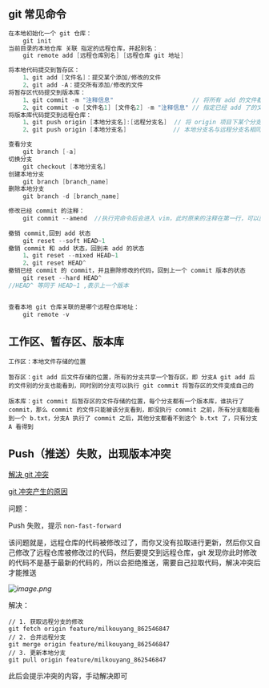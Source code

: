 ## git 常见命令

```go
在本地初始化一个 git 仓库：
	git init
当前目录的本地仓库 关联 指定的远程仓库，并起别名：
	git remote add [远程仓库别名] [远程仓库 git 地址]

将本地代码提交到暂存区：
	1、git add [文件名]：提交某个添加/修改的文件
	2、git add -A：提交所有添加/修改的文件
将暂存区代码提交到版本库：
	1、git commit -m "注释信息"					    // 将所有 add 的文件都 commit，附带 commit 信息
	2、git commit -o [文件名1] [文件名2] -m "注释信息" // 指定已经 add 了的文件进行 commit
将版本库代码提交到远程仓库：
	1、git push origin [本地分支名]:[远程分支名]  // 将 origin 项目下某个分支下 commit 了的文件 push到指定的的远程分支
	2、git push origin [本地分支名] 			  // 本地分支名与远程分支名相同，可以省略一个

查看分支 
	git branch [-a]
切换分支 
	git checkout [本地分支名]
创建本地分支 
	git branch [branch_name]
删除本地分支 
	git branch -d [branch_name]

修改已经 commit 的注释：
	git commit --amend	//执行完命令后会进入 vim，此时原来的注释在第一行，可以直接进行修改，修改完后执行 wq 保存退出
	
撤销 commit,回到 add 状态
	git reset --soft HEAD~1
撤销 commit 和 add 状态，回到未 add 的状态
	1、git reset --mixed HEAD~1
	2、git reset HEAD^
撤销已经 commit 的 commit，并且删除修改的代码，回到上一个 commit 版本的状态
	git reset --hard HEAD^
//HEAD^ 等同于 HEAD~1 ,表示上一个版本


查看本地 git 仓库关联的是哪个远程仓库地址：
	git remote -v
```



## 工作区、暂存区、版本库

```
工作区：本地文件存储的位置

暂存区：git add 后文件存储的位置，所有的分支共享一个暂存区，即 分支A git add 后的文件别的分支也能看到，同时别的分支可以执行 git commit 将暂存区的文件变成自己的

版本库：git commit 后暂存区的文件存储的位置，每个分支都有一个版本库，谁执行了 commit，那么 commit 的文件只能被该分支看到，即没执行 commit 之前，所有分支都能看到一个 b.txt，分支A 执行了 commit 之后，其他分支都看不到这个 b.txt 了，只有分支A 看得到

```





## Push（推送）失败，出现版本冲突

[解决 git 冲突](https://blog.csdn.net/programerxiaoer/article/details/78585301)

[git 冲突产生的原因](https://blog.csdn.net/weixin_41287260/article/details/89742151)

问题：

Push 失败，提示 `non-fast-forward`

该问题就是，远程仓库的代码被修改过了，而你又没有拉取进行更新，然后你又自己修改了远程仓库被修改过的代码，然后要提交到远程仓库，git 发现你此时修改的代码不是基于最新的代码的，所以会拒绝推送，需要自己拉取代码，解决冲突后才能推送

*![image.png](https://pic.leetcode-cn.com/1615786616-DktDbE-image.png)*

解决：

```shell
// 1. 获取远程分支的修改
git fetch origin feature/milkouyang_862546847
// 2. 合并远程分支
git merge origin feature/milkouyang_862546847
// 3. 更新本地分支
git pull origin feature/milkouyang_862546847
```

此后会提示冲突的内容，手动解决即可